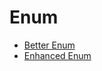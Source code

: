 # Enum

- [Better Enum](https://github.com/aantron/better-enums)
- [Enhanced Enum](https://enhanced-enum.readthedocs.io/en/latest/)